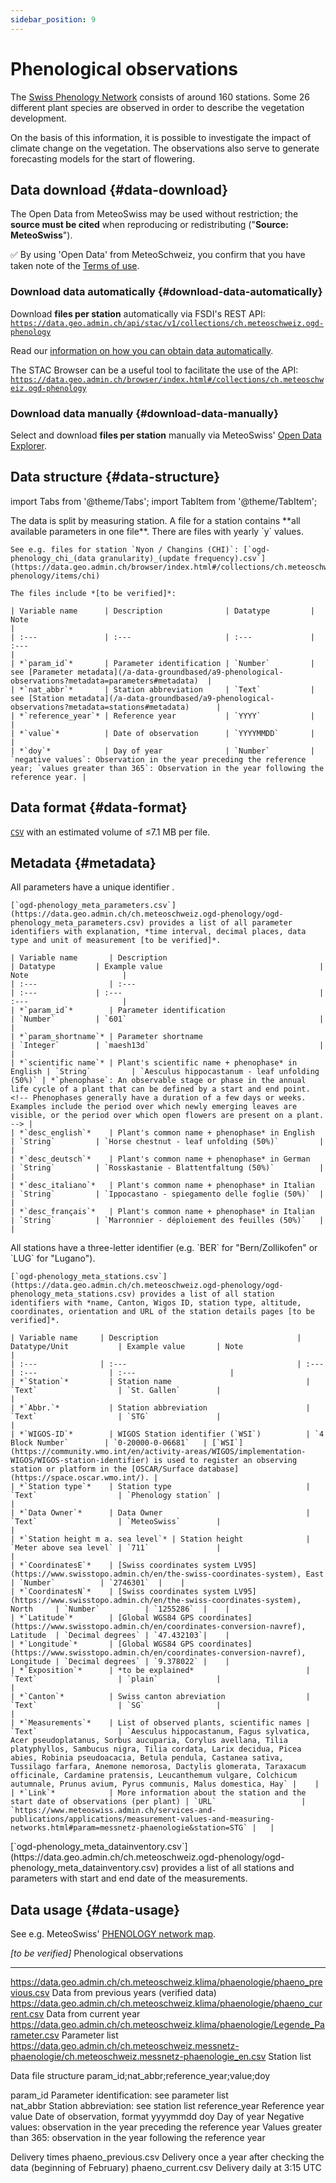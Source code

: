 ```yaml
---
sidebar_position: 9
---
```


# Phenological observations
The [Swiss Phenology Network](https://www.meteoswiss.admin.ch/weather/measurement-systems/land-based-stations/swiss-phenology-network.html) consists of around 160 stations. Some 26 different plant species are observed in order to describe the vegetation development. 

On the basis of this information, it is possible to investigate the impact of climate change on the vegetation. The observations also serve to generate forecasting models for the start of flowering.

## Data download {#data-download}

The Open Data from MeteoSwiss may be used without restriction; the **source must be cited** when reproducing or redistributing ("**Source: MeteoSwiss**").

:white_check_mark: By using 'Open Data' from MeteoSchweiz, you confirm that you have taken note of the [Terms of use](/general/terms-of-use).

### Download data automatically {#download-data-automatically}

Download **files per station** automatically via FSDI's REST API: [`https://data.geo.admin.ch/api/stac/v1/collections/ch.meteoschweiz.ogd-phenology`](https://data.geo.admin.ch/api/stac/v1/collections/ch.meteoschweiz.ogd-phenology)

Read our [information on how you can obtain data automatically](/general/download#how-to-download-files-automatically).

The STAC Browser can be a useful tool to facilitate the use of the API: [`https://data.geo.admin.ch/browser/index.html#/collections/ch.meteoschweiz.ogd-phenology`](https://data.geo.admin.ch/browser/index.html#/collections/ch.meteoschweiz.ogd-phenology)

### Download data manually {#download-data-manually}

Select and download **files per station** manually via MeteoSwiss' [Open Data Explorer](https://www.meteoswiss.admin.ch/services-and-publications/applications/ext/download-data-without-coding-skills.html#lang=en&mdt=normal&pgid=Phenology&sid=&col=&di=&tr=&hdr=).

## Data structure {#data-structure}

import Tabs from '@theme/Tabs';
import TabItem from '@theme/TabItem';

<Tabs queryString="data-structure">
  <TabItem value="files-per-station" label="Files per station">
    The data is split by measuring station. A file for a station contains **all available parameters in one file**. There are files with yearly `y` values.
   
    See e.g. files for station `Nyon / Changins (CHI)`: [`ogd-phenology_chi_(data granularity)_(update frequency).csv`](https://data.geo.admin.ch/browser/index.html#/collections/ch.meteoschweiz.ogd-phenology/items/chi)

    The files include *[to be verified]*:

    | Variable name      | Description              | Datatype         | Note                                                                                                     |
    | :---               | :---                     | :---             | :---                                                                                                     |
    | *`param_id`*       | Parameter identification | `Number`         | see [Parameter metadata](/a-data-groundbased/a9-phenological-observations?metadata=parameters#metadata)  |
    | *`nat_abbr`*       | Station abbreviation     | `Text`           | see [Station metadata](/a-data-groundbased/a9-phenological-observations?metadata=stations#metadata)      |
    | *`reference_year`* | Reference year           | `YYYY`           |                                                                                                          |
    | *`value`*          | Date of observation      | `YYYYMMDD`       |                                                                                                          |
    | *`doy`*            | Day of year              | `Number`         | `negative values`: Observation in the year preceding the reference year; `values greater than 365`: Observation in the year following the reference year. |
  </TabItem>
</Tabs>

## Data format {#data-format}

[`CSV`](https://opendatadocs.meteoswiss.ch/general/download#column-separators-and-decimal-dividers) with an estimated volume of ≤7.1 MB per file.

## Metadata {#metadata}

<Tabs queryString="metadata">
  <TabItem value="parameters" label="Parameter">
    All parameters have a unique identifier <!-- (e.g. `dkl010z0` for "wind direction; ten-minute average") -->.
    
    [`ogd-phenology_meta_parameters.csv`](https://data.geo.admin.ch/ch.meteoschweiz.ogd-phenology/ogd-phenology_meta_parameters.csv) provides a list of all parameter identifiers with explanation, *time interval, decimal places, data type and unit of measurement [to be verified]*.

    | Variable name       | Description                                      | Datatype         | Example value                                   | Note                     |
    | :---                | :---                                             | :---             | :---                                            | :---                     |
    | *`param_id`*        | Parameter identification                         | `Number`         | `601`                                           |                          |
    | *`param_shortname`* | Parameter shortname                              | `Integer`        | `maesh13d`                                      |                          |
    | *`scientific name`* | Plant's scientific name + phenophase* in English | `String`         | `Aesculus hippocastanum - leaf unfolding (50%)` | *`phenophase`: An observable stage or phase in the annual life cycle of a plant that can be defined by a start and end point. <!-- Phenophases generally have a duration of a few days or weeks. Examples include the period over which newly emerging leaves are visible, or the period over which open flowers are present on a plant. --> |
    | *`desc_english`*    | Plant's common name + phenophase* in English     | `String`         | `Horse chestnut - leaf unfolding (50%)`         |                          |
    | *`desc_deutsch`*    | Plant's common name + phenophase* in German      | `String`         | `Rosskastanie - Blattentfaltung (50%)`          |                          |
    | *`desc_italiano`*   | Plant's common name + phenophase* in Italian     | `String`         | `Ippocastano - spiegamento delle foglie (50%)`  |                          |
    | *`desc_français`*   | Plant's common name + phenophase* in Italian     | `String`         | `Marronnier - déploiement des feuilles (50%)`   |                          |
  </TabItem>
  <TabItem value="stations" label="Stations">
    All stations have a three-letter identifier (e.g. `BER` for "Bern/Zollikofen" or `LUG` for "Lugano").
    
    [`ogd-phenology_meta_stations.csv`](https://data.geo.admin.ch/ch.meteoschweiz.ogd-phenology/ogd-phenology_meta_stations.csv) provides a list of all station identifiers with *name, Canton, Wigos ID, station type, altitude, coordinates, orientation and URL of the station details pages [to be verified]*.

    | Variable name     | Description                               | Datatype/Unit           | Example value       | Note                     |
    | :---              | :---                                      | :---                    | :---                | :---                     |
    | *`Station`*         | Station name                              | `Text`                  | `St. Gallen`        |                          |
    | *`Abbr.`*           | Station abbreviation                      | `Text`                  | `STG`               |                          |
    | *`WIGOS-ID`*        | WIGOS Station identifier (`WSI`)          | `4 Block Number`        | `0-20000-0-06681`   | [`WSI`](https://community.wmo.int/en/activity-areas/WIGOS/implementation-WIGOS/WIGOS-station-identifier) is used to register an observing station or platform in the [OSCAR/Surface database](https://space.oscar.wmo.int/). |
    | *`Station type`*    | Station type                              | `Text`                  | `Phenology station` |                          |
    | *`Data Owner`*      | Data Owner                                | `Text`                  | `MeteoSwiss`        |                          |
    | *`Station height m a. sea level`* | Station height              | `Meter above sea level` | `711`               |                          |
    | *`CoordinatesE`*    | [Swiss coordinates system LV95](https://www.swisstopo.admin.ch/en/the-swiss-coordinates-system), East      | `Number`          | `2746301`  |    |
    | *`CoordinatesN`*    | [Swiss coordinates system LV95](https://www.swisstopo.admin.ch/en/the-swiss-coordinates-system), North     | `Number`          | `1255286`  |    |
    | *`Latitude`*        | [Global WGS84 GPS coordinates](https://www.swisstopo.admin.ch/en/coordinates-conversion-navref), Latitude  | `Decimal degrees` | `47.432103`|    |
    | *`Longitude`*       | [Global WGS84 GPS coordinates](https://www.swisstopo.admin.ch/en/coordinates-conversion-navref), Longitude | `Decimal degrees` | `9.378022` |    |
    | *`Exposition`*      | *to be explained*                         | `Text`                  | `plain`             |                          |
    | *`Canton`*          | Swiss canton abreviation                  | `Text`                  | `SG`                |                          |
    | *`Measurements`*    | List of observed plants, scientific names | `Text`                  | `Aesculus hippocastanum, Fagus sylvatica, Acer pseudoplatanus, Sorbus aucuparia, Corylus avellana, Tilia platyphyllos, Sambucus nigra, Tilia cordata, Larix decidua, Picea abies, Robinia pseudoacacia, Betula pendula, Castanea sativa, Tussilago farfara, Anemone nemorosa, Dactylis glomerata, Taraxacum officinale, Cardamine pratensis, Leucanthemum vulgare, Colchicum autumnale, Prunus avium, Pyrus communis, Malus domestica, Hay` |    |
    | *`Link`*            | More information about the station and the start date of observations (per plant) | `URL`                   | `https://www.meteoswiss.admin.ch/services-and-publications/applications/measurement-values-and-measuring-networks.html#param=messnetz-phaenologie&station=STG` |   |    
  </TabItem>
  <TabItem value="data-inventory" label="Data inventory">
    [`ogd-phenology_meta_datainventory.csv`](https://data.geo.admin.ch/ch.meteoschweiz.ogd-phenology/ogd-phenology_meta_datainventory.csv) provides a list of all stations and parameters with start and end date of the measurements.
  </TabItem>
</Tabs>

## Data usage {#data-usage}

See e.g. MeteoSwiss' [PHENOLOGY network map](https://www.meteoswiss.admin.ch/services-and-publications/applications/measurement-values-and-measuring-networks.html#param=messnetz-phaenologie&lang=en&table=false).


*[to be verified]*
Phenological observations
*************************
https://data.geo.admin.ch/ch.meteoschweiz.klima/phaenologie/phaeno_previous.csv                             Data from previous years (verified data) 
https://data.geo.admin.ch/ch.meteoschweiz.klima/phaenologie/phaeno_current.csv                              Data from current year
https://data.geo.admin.ch/ch.meteoschweiz.klima/phaenologie/Legende_Parameter.csv                           Parameter list
https://data.geo.admin.ch/ch.meteoschweiz.messnetz-phaenologie/ch.meteoschweiz.messnetz-phaenologie_en.csv  Station list

<!-- @NOSPELL@ -->
Data file structure
param_id;nat_abbr;reference_year;value;doy

param_id           Parameter identification: see parameter list  
nat_abbr           Station abbreviation: see station list 
reference_year     Reference year
value              Date of observation, format yyyymmdd 
doy                Day of year
                   Negative values: observation in the year preceding the reference year 
                   Values greater than 365: observation in the year following the reference year	


Delivery times
phaeno_previous.csv Delivery once a year after checking the data (beginning of February)
phaeno_current.csv  Delivery daily at 3:15 UTC

<!-- @ENDNOSPELL@ -->